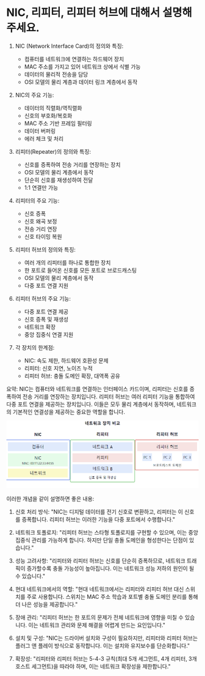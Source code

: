 # NIC, 리피터, 리피터 허브에 대해서 설명해주세요.

1. NIC (Network Interface Card)의 정의와 특징:
    - 컴퓨터를 네트워크에 연결하는 하드웨어 장치
    - MAC 주소를 가지고 있어 네트워크 상에서 식별 가능
    - 데이터의 물리적 전송을 담당
    - OSI 모델의 물리 계층과 데이터 링크 계층에서 동작

2. NIC의 주요 기능:
    - 데이터의 직렬화/역직렬화
    - 신호의 부호화/복호화
    - MAC 주소 기반 프레임 필터링
    - 데이터 버퍼링
    - 에러 체크 및 처리

3. 리피터(Repeater)의 정의와 특징:
    - 신호를 증폭하여 전송 거리를 연장하는 장치
    - OSI 모델의 물리 계층에서 동작
    - 단순히 신호를 재생성하여 전달
    - 1:1 연결만 가능

4. 리피터의 주요 기능:
    - 신호 증폭
    - 신호 왜곡 보정
    - 전송 거리 연장
    - 신호 타이밍 복원

5. 리피터 허브의 정의와 특징:
    - 여러 개의 리피터를 하나로 통합한 장치
    - 한 포트로 들어온 신호를 모든 포트로 브로드캐스팅
    - OSI 모델의 물리 계층에서 동작
    - 다중 포트 연결 지원

6. 리피터 허브의 주요 기능:
    - 다중 포트 연결 제공
    - 신호 증폭 및 재생성
    - 네트워크 확장
    - 중앙 집중식 연결 지원

7. 각 장치의 한계점:
    - NIC: 속도 제한, 하드웨어 호환성 문제
    - 리피터: 신호 지연, 노이즈 누적
    - 리피터 허브: 충돌 도메인 확장, 대역폭 공유

요약: NIC는 컴퓨터와 네트워크를 연결하는 인터페이스 카드이며, 리피터는 신호를 증폭하여 전송 거리를 연장하는 장치입니다. 리피터 허브는 여러 리피터 기능을 통합하여 다중 포트 연결을 제공하는 장치입니다. 이들은 모두 물리 계층에서 동작하며, 네트워크의 기본적인 연결성을 제공하는 중요한 역할을 합니다.


![img.png](네트워크_장치비교.png)


이러한 개념을 같이 설명하면 좋은 내용:

1. 신호 처리 방식:
   "NIC는 디지털 데이터를 전기 신호로 변환하고, 리피터는 이 신호를 증폭합니다. 리피터 허브는 이러한 기능을 다중 포트에서 수행합니다."

2. 네트워크 토폴로지:
   "리피터 허브는 스타형 토폴로지를 구현할 수 있으며, 이는 중앙 집중식 관리를 가능하게 합니다. 하지만 단일 충돌 도메인을 형성한다는 단점이 있습니다."

3. 성능 고려사항:
   "리피터와 리피터 허브는 신호를 단순히 증폭하므로, 네트워크 트래픽이 증가할수록 충돌 가능성이 높아집니다. 이는 네트워크 성능 저하의 원인이 될 수 있습니다."

4. 현대 네트워크에서의 역할:
   "현대 네트워크에서는 리피터와 리피터 허브 대신 스위치를 주로 사용합니다. 스위치는 MAC 주소 학습과 포트별 충돌 도메인 분리를 통해 더 나은 성능을 제공합니다."

5. 장애 관리:
   "리피터 허브는 한 포트의 문제가 전체 네트워크에 영향을 미칠 수 있습니다. 이는 네트워크 관리와 문제 해결을 어렵게 만드는 요인입니다."

6. 설치 및 구성:
   "NIC는 드라이버 설치와 구성이 필요하지만, 리피터와 리피터 허브는 플러그 앤 플레이 방식으로 동작합니다. 이는 설치와 유지보수를 단순화합니다."

7. 확장성:
   "리피터와 리피터 허브는 5-4-3 규칙(최대 5개 세그먼트, 4개 리피터, 3개 호스트 세그먼트)을 따라야 하며, 이는 네트워크 확장성을 제한합니다."
